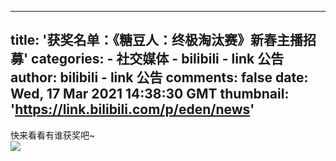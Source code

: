 
---
title: '获奖名单：《糖豆人：终极淘汰赛》新春主播招募'
categories: 
    - 社交媒体
    - bilibili - link 公告
author: bilibili - link 公告
comments: false
date: Wed, 17 Mar 2021 14:38:30 GMT
thumbnail: 'https://link.bilibili.com/p/eden/news'
---

<div>   
快来看看有谁获奖吧~<br><img src="https://link.bilibili.com/p/eden/news" referrerpolicy="no-referrer">  
</div>
            